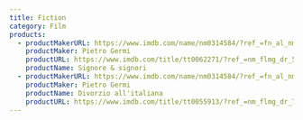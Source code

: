 ```yaml
---
title: Fiction
category: Film
products:
  - productMakerURL: https://www.imdb.com/name/nm0314584/?ref_=fn_al_nm_1
    productMaker: Pietro Germi
    productURL: https://www.imdb.com/title/tt0062271/?ref_=nm_flmg_dr_5
    productName: Signore & signori
  - productMakerURL: https://www.imdb.com/name/nm0314584/?ref_=fn_al_nm_1
    productMaker: Pietro Germi
    productName: Divorzio all'italiana
    productURL: https://www.imdb.com/title/tt0055913/?ref_=nm_flmg_dr_7
---
```


